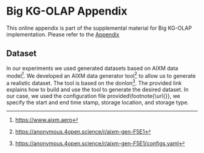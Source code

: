 # Big KG-OLAP Appendix

This online appendix is part of the supplemental material for Big KG-OLAP implementation. Please refer to the [Appendix](./appendix.pdf)

## Dataset

In our experiments we used generated datasets based on AIXM data model[^1]. We developed an AIXM data generator tool[^2] to allow us to generate a realistic dataset. The tool is based on the donlon[^3]. The provided link explains how to build and use the tool to generate the desired dataset. In our case, we used the configuration file provided\footnote{\url{}}, we specify the start and end time stamp, storage location, and storage type.

[^1]: <https://www.aixm.aero>
[^2]: <https://anonymous.4open.science/r/aixm-gen-F5E1>
[^3]: <https://anonymous.4open.science/r/aixm-gen-F5E1/configs.yaml>
